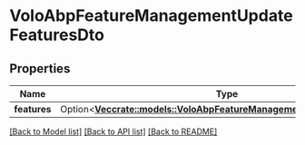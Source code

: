 # VoloAbpFeatureManagementUpdateFeaturesDto

## Properties

Name | Type | Description | Notes
------------ | ------------- | ------------- | -------------
**features** | Option<[**Vec<crate::models::VoloAbpFeatureManagementUpdateFeatureDto>**](Volo.Abp.FeatureManagement.UpdateFeatureDto.md)> |  | [optional]

[[Back to Model list]](../README.md#documentation-for-models) [[Back to API list]](../README.md#documentation-for-api-endpoints) [[Back to README]](../README.md)


